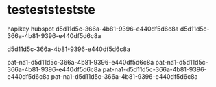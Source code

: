# testeststestste
hapikey
hubspot
d5d11d5c-366a-4b81-9396-e440df5d6c8a
d5d11d5c-366a-4b81-9396-e440df5d6c8a

d5d11d5c-366a-4b81-9396-e440df5d6c8a

pat-na1-d5d11d5c-366a-4b81-9396-e440df5d6c8a
pat-na1-d5d11d5c-366a-4b81-9396-e440df5d6c8a
pat-na1-d5d11d5c-366a-4b81-9396-e440df5d6c8a
pat-na1-d5d11d5c-366a-4b81-9396-e440df5d6c8a
